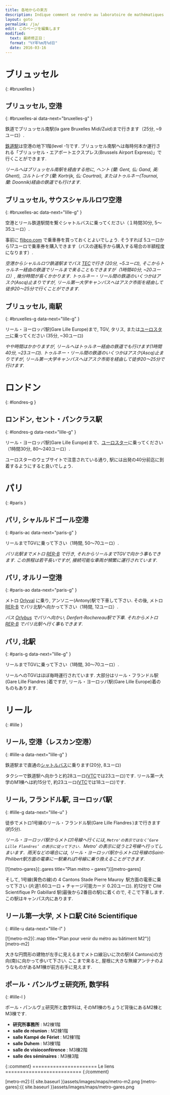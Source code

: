 ```yaml
---
title: 各地からの来方
description: Indique comment se rendre au laboratoire de mathématiques Paul Painlevé de Lille à partir de divers points de départ.
layout: goto
permalink: /ja/
edit: このページを編集します
modified:
  text: 最終修正日：
  format: "%Y年%m月%d日"
  date: 2016-03-16
---
```


# <i class="cityicon-bruxelles"></i> ブリュッセル
{: #bruxelles }

## ブリュッセル, <i class="icon-flight"></i> 空港
{: #bruxelles-ai data-next="bruxelles-g" }

鉄道でブリュッセル南駅(la gare Bruxelles Midi/Zuid)まで行きます（25分, ~9ユーロ）.

[鉄道駅][brussels airport train station]は空港の地下1階(level -1)です. ブリュッセル南駅へは毎時何本か運行される「ブリュッセル・エアポートエクスプレス(Brussels Airport Express)」で行くことができます.

_リールへはブリュッセル南駅を経由する他に, ヘント (蘭: Gent, 仏: Gand, 英: Ghent), コルトレイク (蘭: Kortrijk, 仏: Courtrai), またはトゥルネー(Tournai, 蘭: Doonnik)経由の鉄道でも行けます._


## ブリュッセル, <i class="icon-flight"></i> サウスシャルルロワ空港
{: #bruxelles-ac data-next="lille-g" }

空港とリール鉄道駅間を繋ぐシャトルバスに乗ってください（１時間30分, 5～35ユーロ）.

事前に [flibco.com] で乗車券を買っておくとよいでしょう. そうすれば 5ユーロから17ユーロで乗車券を購入できます（バスの運転手から購入する場合の半額程度になります）.

_空港からシャルルロワ鉄道駅までバス [TEC]で行き (20分, ~5ユーロ),
 そこからトゥルネー経由の鉄道でリールまで来ることもできますが（1時間40分, ~20ユーロ）,
 幾分時間が長くかかります. トゥルネー・リール間の鉄道のいくつかはアスク(Ascq)止まりですが, リール第一大学キャンパスへはアスク市街を経由して徒歩20～25分で行くことができます._

## ブリュッセル, <i class="icon-train"></i> 南駅
{: #bruxelles-g data-next="lille-g" }

リール・ヨーロッパ駅(Gare Lille Europe)まで, TGV, タリス, または[ユーロスター][Eurostar]に乗ってください (35分, ~30ユーロ)

_やや時間はかかりますが, リールへはトゥルネー経由の鉄道でも行けます(1時間40分, ~23ユーロ). トゥルネー・リール間の鉄道のいくつかはアスク(Ascq)止まりですが, リール第一大学キャンパスへはアスク市街を経由して徒歩20～25分で行けます._

# <i class="cityicon-london"></i> ロンドン
{: #londres-g }

## ロンドン, <i class="icon-train"></i> セント・パンクラス駅
{: #londres-g data-next="lille-g" }

リール・ヨーロッパ駅(Gare Lille Europe)まで、[ユーロスター][Eurostar]に乗ってください（1時間30分, 80～240ユーロ）.

ユーロスターのウェブサイトで注意されている通り, 駅には出発の40分前迄に到着するようにすると良いでしょう.

# <i class="cityicon-paris"></i> パリ
{: #paris }

## パリ, <i class="icon-flight"></i> シャルルドゴール空港
{: #paris-ac data-next="paris-g" }

リールまでTGVに乗って下さい（1時間, 50～70ユーロ）.

_パリ北駅までメトロ [RER-B] で行き, それからリールまでTGVで向かう事もできます. この旅程は若干長いですが, 接続可能な車両が頻繁に運行されています._

## パリ, <i class="icon-flight"></i> オルリー空港
{: #paris-ao data-next="paris-g" }

メトロ [Orlyval] に乗り, アンソニー(Antony)駅で下車して下さい. その後, メトロ [RER-B] でパリ北駅へ向かって下さい（1時間, 12ユーロ）.

_バス [Orlybus] でパリへ向かい, Denfert-Rochereau駅で下車. それからメトロ [RER-B] でパリ北駅へ行く事もできます._

## パリ, <i class="icon-train"></i> 北駅
{: #paris-g data-next="lille-g" }

リールまでTGVに乗って下さい（1時間, 30～70ユーロ）.

リールへのTGVはほぼ毎時運行されています. 大部分はリール・フランドル駅(Gare Lille Flandres )着ですが, リール・ヨーロッパ駅(Gare Lille Europe)着のものもあります.

# <i class="cityicon-lille"></i> リール
{: #lille }

## リール, <i class="icon-flight"></i> 空港（レスカン空港）
{: #lille-a data-next="lille-g" }

鉄道駅まで直通の[シャトルバス][lille airport shuttle]に乗ります(20分, 8ユーロ)

タクシーで鉄道駅へ向かうと約28ユーロ([VTC][ecota.co]では23ユーロ)です.
リール第一大学のM1棟へは約15分で, 約23ユーロ([VTC][ecota.co]では18ユーロ)です.

## リール, <i class="icon-train"></i> フランドル駅, ヨーロッパ駅
{: #lille-g data-next="lille-u" }

徒歩でメトロ1号線のリール・フランドル駅(Gare Lille Flandres )まで行きます (約5分).

_リール・ヨーロッパ駅からメトロ1号線へ行くには, `Metro'の表示ではなく‘Gare Lille Flandres’ の表示に従って下さい. `Metro' の表示に従うと2号線へ行ってしまいます．雨天などの場合には, リール・ヨーロッパ駅からメトロ2号線のSaint-Philibert駅方面の電車に一駅乗れば1号線に乗り換えることができます._

[![metro-gares]{:.gares title="Plan métro – gares"}][metro-gares]

そして, 1号線(黄色の線)の 4 Cantons Stade Pierre Mauroy  駅方面の電車に乗って下さい (片道1.60ユーロ + チャージ可能カード 0.20ユーロ).
約12分で Cité Scientifique Pr Gabillard 駅(最後から2番目の駅)に着くので, そこで下車します. この駅はキャンパス内にあります.

## リール第一大学, <i class="icon-lille-metro"></i> メトロ駅 Cité Scientifique
{: #lille-u data-next="lille-l" }

[![metro-m2]{:.map title="Plan pour venir du métro au bâtiment M2"}][metro-m2]

大きな円筒形の建物が左手に見えるまでメトロ線沿いに次の駅(4 Cantons)の方向(南)に向かって歩いて下さい. ここまで来ると, 屋根に大きな無線アンテナのようなものがあるM1棟が前方右手に見えます.

## ポール・パンルヴェ研究所, 数学科
{: #lille-l }

ポール・パンルヴェ研究所と数学科は, そのM1棟のちょうど背後にあるM2棟とM3棟です.

- **研究所事務所** : M2棟1階
- **salle de réunion** : M2棟1階
- **salle Kampé de Fériet** : M2棟1階
- **salle Duhem** : M3棟1階
- **salle de visioconférence** : M3棟2階
- **salle des séminaires** : M3棟3階


{::comment}
====================== Le liens ==========================
{:/comment}

[brussels airport train station]:http://www.brusselsairport.be/en/passngr/to_from_brussels_airport/train/

[flibco.com]:https://www.flibco.com/en
[TEC]:https://www.infotec.be/fr-be/medeplacer/horaires/ligne.aspx?ligne=CA

[Eurostar]:http://www.eurostar.com/uk-en

[Orlyval]:https://www.orlyval.com/en
[RER-B]:https://www.transilien.com/lignes/rer-trains/rer-B
[Orlybus]:http://www.ratp.fr/en/ratp/r_61848/orlybus/

[lille airport shuttle]:http://www.lille.aeroport.fr/getting-to-the-airport/shuttle/
[ecota.co]:https://app.ecota.co/en/courses/

[metro-m2]:{{ site.baseurl }}assets/images/maps/metro-m2.png
[metro-gares]:{{ site.baseurl }}assets/images/maps/metro-gares.png
